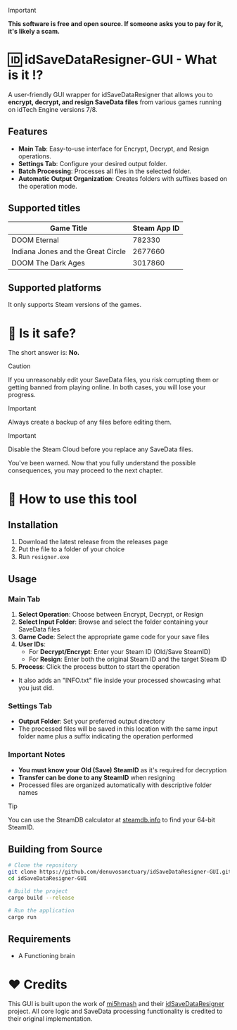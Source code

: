 > [!IMPORTANT]
> **This software is free and open source. If someone asks you to pay for it, it's likely a scam.**

# 🆔 idSaveDataResigner-GUI - What is it :interrobang:

A user-friendly GUI wrapper for idSaveDataResigner that allows you to **encrypt, decrypt, and resign SaveData files** from various games running on idTech Engine versions 7/8.

## Features
- **Main Tab**: Easy-to-use interface for Encrypt, Decrypt, and Resign operations.
- **Settings Tab**: Configure your desired output folder.
- **Batch Processing**: Processes all files in the selected folder.
- **Automatic Output Organization**: Creates folders with suffixes based on the operation mode.

## Supported titles
| Game Title                         | Steam App ID  |
|------------------------------------|---------------|
| DOOM Eternal                       | 782330        |
| Indiana Jones and the Great Circle | 2677660       |
| DOOM The Dark Ages                 | 3017860       |

## Supported platforms
It only supports Steam versions of the games.

# 🤔 Is it safe?
The short answer is: **No.** 
> [!CAUTION]
> If you unreasonably edit your SaveData files, you risk corrupting them or getting banned from playing online. In both cases, you will lose your progress.

> [!IMPORTANT]
> Always create a backup of any files before editing them.

> [!IMPORTANT]
> Disable the Steam Cloud before you replace any SaveData files.

You've been warned. Now that you fully understand the possible consequences, you may proceed to the next chapter.

# :scroll: How to use this tool

## Installation
1. Download the latest release from the releases page
2. Put the file to a folder of your choice
3. Run `resigner.exe`

## Usage

### Main Tab
1. **Select Operation**: Choose between Encrypt, Decrypt, or Resign
2. **Select Input Folder**: Browse and select the folder containing your SaveData files
3. **Game Code**: Select the appropriate game code for your save files
4. **User IDs**: 
   - For **Decrypt/Encrypt**: Enter your Steam ID (Old/Save SteamID)
   - For **Resign**: Enter both the original Steam ID and the target Steam ID
5. **Process**: Click the process button to start the operation

- It also adds an "INFO.txt" file inside your processed showcasing what you just did.

### Settings Tab
- **Output Folder**: Set your preferred output directory
- The processed files will be saved in this location with the same input folder name plus a suffix indicating the operation performed

### Important Notes
- **You must know your Old (Save) SteamID** as it's required for decryption
- **Transfer can be done to any SteamID** when resigning
- Processed files are organized automatically with descriptive folder names

> [!TIP]
> You can use the SteamDB calculator at [steamdb.info](https://steamdb.info/calculator/) to find your 64-bit SteamID.

## Building from Source
```bash
# Clone the repository
git clone https://github.com/denuvosanctuary/idSaveDataResigner-GUI.git
cd idSaveDataResigner-GUI

# Build the project
cargo build --release

# Run the application
cargo run
```

## Requirements
- A Functioning brain

# :heart: Credits
This GUI is built upon the work of [mi5hmash](https://github.com/mi5hmash/) and their [idSaveDataResigner](https://github.com/mi5hmash/idSaveDataResigner/) project. All core logic and SaveData processing functionality is credited to their original implementation.
